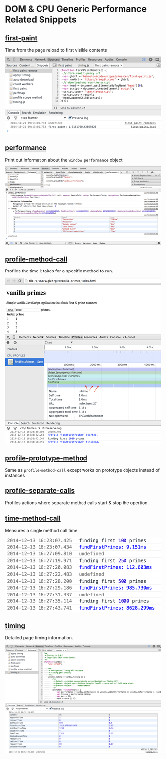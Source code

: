 # DOM & CPU Generic Performance Related Snippets

## [first-paint](first-paint)

Time from the page reload to first visible contents

![](first-paint/first-paint.png)

## [performance](performance)

Print out information about the `window.performance` object

![](performance/performance.png)

## [profile-method-call](profile-method-call)

Profiles the time it takes for a specific method to run.

![](profile-method-call/profile-method-call.png)

## [profile-prototype-method](profile-prototype-method)

Same as `profile-method-call` except works on prototype objects instead of instances

## [profile-separate-calls](profile-separate-calls)

Profiles actions where separate method calls start & stop the opertion.

## [time-method-call](time-method-call)

Measures a single method call time.

![](time-method-call/time-method-call.png)

## [timing](timing)

Detailed page timing information.

![](timing/timing.png)